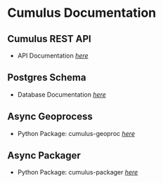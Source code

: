 # Cumulus Documentation

## Cumulus REST API

- API Documentation [_here_](/api-docs/index.html)

## Postgres Schema

- Database Documentation [_here_](db-docs/schemaspy/index.html)

## Async Geoprocess

- Python Package: cumulus-geoproc [_here_](async_geoprocess/cumulus_geoproc/_build/html/index.html)

## Async Packager

- Python Package: cumulus-packager [_here_](async_packager/cumulus_packager/_build/html/index.html)

